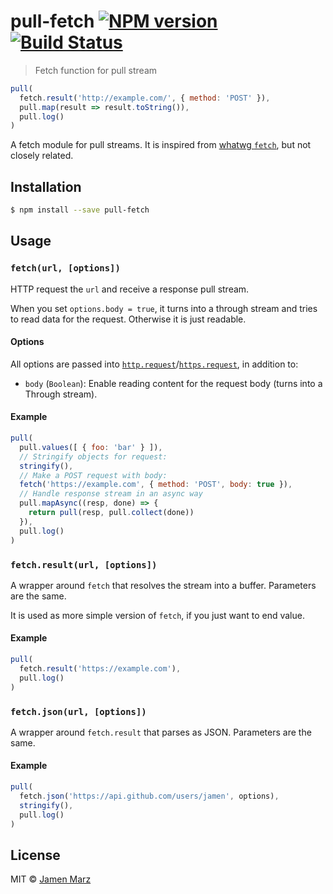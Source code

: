 # pull-fetch [![NPM version](https://badge.fury.io/js/pull-fetch.svg)](https://npmjs.org/package/pull-fetch) [![Build Status](https://travis-ci.org/jamen/pull-fetch.svg?branch=master)](https://travis-ci.org/jamen/pull-fetch)

> Fetch function for pull stream

```js
pull(
  fetch.result('http://example.com/', { method: 'POST' }),
  pull.map(result => result.toString()),
  pull.log()
)
```

A fetch module for pull streams.  It is inspired from [whatwg `fetch`](https://fetch.spec.whatwg.org/#dom-global-fetch), but not closely related.

## Installation

```sh
$ npm install --save pull-fetch
```

## Usage

### `fetch(url, [options])`

HTTP request the `url` and receive a response pull stream.

When you set `options.body = true`, it turns into a through stream and tries to read data for the request.  Otherwise it is just readable.

#### Options

All options are passed into [`http.request`](https://nodejs.org/api/http.html#http_http_request_options_callback)/[`https.request`](https://nodejs.org/api/https.html#https_https_request_options_callback), in addition to:

 - `body` (`Boolean`): Enable reading content for the request body (turns into a Through stream).

#### Example

```js
pull(
  pull.values([ { foo: 'bar' } ]),
  // Stringify objects for request:
  stringify(),
  // Make a POST request with body:
  fetch('https://example.com', { method: 'POST', body: true }),
  // Handle response stream in an async way
  pull.mapAsync((resp, done) => {
    return pull(resp, pull.collect(done))
  }),
  pull.log()
)
```

### `fetch.result(url, [options])`

A wrapper around `fetch` that resolves the stream into a buffer.  Parameters are the same.

It is used as more simple version of `fetch`, if you just want to end value.

#### Example

```js
pull(
  fetch.result('https://example.com'),
  pull.log()
)
```

### `fetch.json(url, [options])`

A wrapper around `fetch.result` that parses as JSON.  Parameters are the same.

#### Example

```js
pull(
  fetch.json('https://api.github.com/users/jamen', options),
  stringify(),
  pull.log()
)
```

## License

MIT © [Jamen Marz](https://github.com/jamen)
